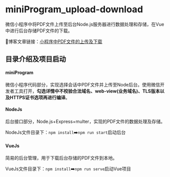 # miniProgram_upload-download
微信小程序中将PDF文件上传至后台Node.js服务器进行数据处理和存储，在Vue中进行后台存储PDF文件的下载。

🔗博客文章链接：[小程序中PDF文件的上传及下载](https://xuezenghuigithub.github.io/upload_pdf/#more)

## 目录介绍及项目启动
#### miniProgram

微信小程序代码部分，实现选择会话中PDF文件并上传至Node后台。使用微信开发者工具打开，**勾选详情中不校验合法域名、web-view(业务域名)、TLS版本以及HTTPS证书选项再进行编译**。

#### NodeJs
后台接口部分，Node.js+Express+multer，实现的PDF文件的数据处理及存储。

NodeJs文件目录下：`npm install`➡️`npm run start`启动后台

#### VueJs
简易的后台管理，用于下载后台存储的PDF文件到本地。

VueJs文件目录下：`npm install`➡️`npm run serve`启动Vue项目

